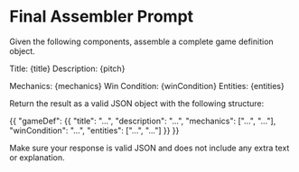 # Final Assembler Prompt

Given the following components, assemble a complete game definition object.

Title: {title}
Description: {pitch}

Mechanics: {mechanics}
Win Condition: {winCondition}
Entities: {entities}

Return the result as a valid JSON object with the following structure:

{{
  "gameDef": {{
    "title": "...",
    "description": "...",
    "mechanics": ["...", "..."],
    "winCondition": "...",
    "entities": ["...", "..."]
  }}
}}

Make sure your response is valid JSON and does not include any extra text or explanation.
